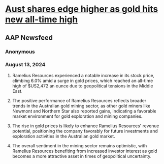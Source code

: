 # [Aust shares edge higher as gold hits new all-time high](https://advance.lexis.com/api/document?collection=news&id=urn:contentItem:6CPS-GBY1-DYG0-90CP-00000-00&context=1519360)
## AAP Newsfeed
### Anonymous
### August 13, 2024

1. Ramelius Resources experienced a notable increase in its stock price, climbing 6.0% amid a surge in gold prices, which reached an all-time high of $US2,472 an ounce due to geopolitical tensions in the Middle East.

2. The positive performance of Ramelius Resources reflects broader trends in the Australian gold mining sector, as other gold miners like Newmont and Northern Star also reported gains, indicating a favorable market environment for gold exploration and mining companies.

3. The rise in gold prices is likely to enhance Ramelius Resources' revenue potential, positioning the company favorably for future investments and exploration activities in the Australian gold market.

4. The overall sentiment in the mining sector remains optimistic, with Ramelius Resources benefiting from increased investor interest as gold becomes a more attractive asset in times of geopolitical uncertainty.